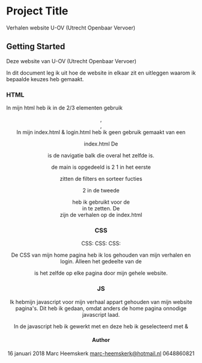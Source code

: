 # Project Title

Verhalen website U-OV (Utrecht Openbaar Vervoer)

## Getting Started

Deze website van U-OV (Utrecht Openbaar Vervoer)

In dit document leg ik uit hoe de website in elkaar zit en uitleggen waarom ik bepaalde keuzes heb gemaakt.

### HTML

In mijn html heb ik in de <body> 2/3 elementen gebruik
<header>, <main>, <footer> In mijn index.html & login.html heb ik geen gebruik gemaakt van een <footer>


index.html
De <header> is de navigatie balk die overal het zelfde is.

de main is opgedeeld is 2 <sections>
1 in het eerste <section> zitten de filters en sorteer fucties

2 in de tweede <section> heb ik gebruikt voor de <article> in te zetten. De <article> zijn de verhalen op de index.html


### CSS

CSS: <Home>    CSS: <Login>    CSS: <Verhaal>

De CSS van mijn home pagina heb ik los gehouden van mijn verhalen en login. Alleen het gedeelte van de <header> is het zelfde op elke pagina door mijn gehele website.


### JS
Ik hebmijn javascript voor mijn verhaal appart gehouden van mijn website pagina's. Dit heb ik gedaan, omdat anders de home pagina onnodige javascript laad.

In de javascript heb ik gewerkt met <addeventlisseners> en deze heb ik geselecteerd met <getelementbyid> & <Queryselector>


#### Author
16 januari 2018
Marc Heemskerk
marc-heemskerk@hotmail.nl
0648860821
